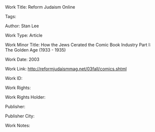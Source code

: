 Work Title: Reform Judaism Online 

Tags: 

Author: Stan Lee

Work Type: Article 

Work Minor Title:  How the Jews Cerated the Comic Book Industry Part I: The Golden Age (1933 - 1935)

Work Date: 2003

Work Link: http://reformjudaismmag.net/03fall/comics.shtml 

Work ID:  

Work Rights:  

Work Rights Holder:  

Publisher:  

Publisher City:  

Work Notes: 

